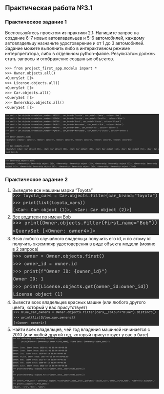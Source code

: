 ## Практическая работа №3.1
### Практическое задание 1  
Воспользуйтесь проектом из практики 2.1:
Напишите запрос на создание 6-7 новых автовладельцев и 5-6 автомобилей, 
каждому автовладельцу назначьте удостоверение и от 1 до 3 автомобилей. 
Задание можете выполнить либо в интерактивном режиме интерпретатора, 
либо в отдельном python-файле. Результатом должны стать запросы и отображение 
созданных объектов. 

```
>>> from project_first_app.models import *
>>> Owner.objects.all()
<QuerySet []>
>>> License.objects.all()
<QuerySet []>
>>> Car.objects.all()
<QuerySet []>
>>> Ownership.objects.all()
<QuerySet []>
```

![img.png](img.png)

![img_1.png](img_1.png)

### Практическое задание 2
1) Выведете все машины марки “Toyota”  
![img_2.png](img_2.png)  
2) Все водители по имени Bob  
![img_3.png](img_3.png)  
3) Взяв любого случайного владельца получить его id, 
и по этому id получить экземпляр удостоверения
в виде объекта модели (можно в 2 запроса)  
![img_4.png](img_4.png)  
4) Вывести всех владельцев красных машин 
(или любого другого цвета, который у вас присутствует)  
![img_5.png](img_5.png)  
5) Найти всех владельцев, чей год владения машиной 
начинается с 2010 (или любой другой год, который присутствует у вас в базе)  
![img_6.png](img_6.png)  